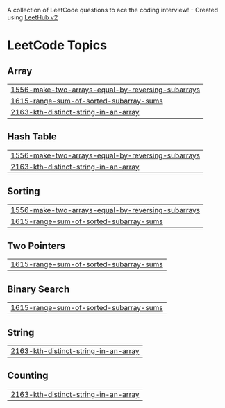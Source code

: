 A collection of LeetCode questions to ace the coding interview! - Created using [LeetHub v2](https://github.com/arunbhardwaj/LeetHub-2.0)
<!---LeetCode Topics Start-->
# LeetCode Topics
## Array
|  |
| ------- |
| [1556-make-two-arrays-equal-by-reversing-subarrays](https://github.com/ShreyaGoyal228/codesss/tree/master/1556-make-two-arrays-equal-by-reversing-subarrays) |
| [1615-range-sum-of-sorted-subarray-sums](https://github.com/ShreyaGoyal228/codesss/tree/master/1615-range-sum-of-sorted-subarray-sums) |
| [2163-kth-distinct-string-in-an-array](https://github.com/ShreyaGoyal228/codesss/tree/master/2163-kth-distinct-string-in-an-array) |
## Hash Table
|  |
| ------- |
| [1556-make-two-arrays-equal-by-reversing-subarrays](https://github.com/ShreyaGoyal228/codesss/tree/master/1556-make-two-arrays-equal-by-reversing-subarrays) |
| [2163-kth-distinct-string-in-an-array](https://github.com/ShreyaGoyal228/codesss/tree/master/2163-kth-distinct-string-in-an-array) |
## Sorting
|  |
| ------- |
| [1556-make-two-arrays-equal-by-reversing-subarrays](https://github.com/ShreyaGoyal228/codesss/tree/master/1556-make-two-arrays-equal-by-reversing-subarrays) |
| [1615-range-sum-of-sorted-subarray-sums](https://github.com/ShreyaGoyal228/codesss/tree/master/1615-range-sum-of-sorted-subarray-sums) |
## Two Pointers
|  |
| ------- |
| [1615-range-sum-of-sorted-subarray-sums](https://github.com/ShreyaGoyal228/codesss/tree/master/1615-range-sum-of-sorted-subarray-sums) |
## Binary Search
|  |
| ------- |
| [1615-range-sum-of-sorted-subarray-sums](https://github.com/ShreyaGoyal228/codesss/tree/master/1615-range-sum-of-sorted-subarray-sums) |
## String
|  |
| ------- |
| [2163-kth-distinct-string-in-an-array](https://github.com/ShreyaGoyal228/codesss/tree/master/2163-kth-distinct-string-in-an-array) |
## Counting
|  |
| ------- |
| [2163-kth-distinct-string-in-an-array](https://github.com/ShreyaGoyal228/codesss/tree/master/2163-kth-distinct-string-in-an-array) |
<!---LeetCode Topics End-->